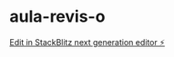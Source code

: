 # aula-revis-o

[Edit in StackBlitz next generation editor ⚡️](https://stackblitz.com/~/github.com/samiizvr/aula-revis-o)